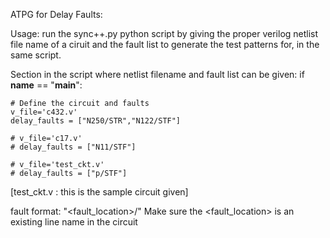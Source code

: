 ATPG for Delay Faults:

Usage:
run the sync++.py python script by giving the proper verilog netlist file name of a ciruit and the fault list to generate the test patterns for, in the same script.

Section in the script where netlist filename and fault list can be given:
if __name__ == "__main__":

    # Define the circuit and faults
    v_file='c432.v'
    delay_faults = ["N250/STR","N122/STF"]
    
    # v_file='c17.v'
    # delay_faults = ["N11/STF"]
    
    # v_file='test_ckt.v'
    # delay_faults = ["p/STF"]

[test_ckt.v : this is the sample circuit given]

fault format: "<fault_location>/<STR or STF>"
Make sure the <fault_location> is an existing line name in the circuit

